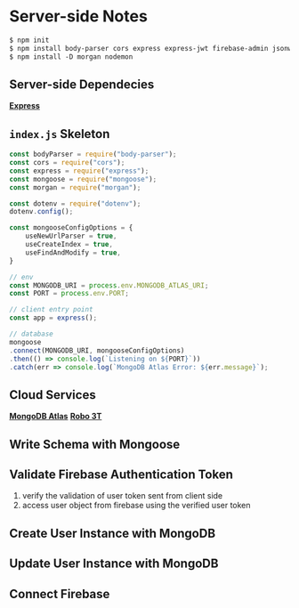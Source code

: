 # Server-side Notes

```txt
$ npm init
$ npm install body-parser cors express express-jwt firebase-admin jsonwebtoken mongoose 
$ npm install -D morgan nodemon
```

## Server-side Dependecies

**[Express](<>)**

## `index.js` Skeleton
```js
const bodyParser = require("body-parser");
const cors = require("cors");
const express = require("express");
const mongoose = require("mongoose");
const morgan = require("morgan");

const dotenv = require("dotenv");
dotenv.config();

const mongooseConfigOptions = {
	useNewUrlParser = true,
	useCreateIndex = true,
	useFindAndModify = true,
}

// env
const MONGODB_URI = process.env.MONGODB_ATLAS_URI;
const PORT = process.env.PORT;

// client entry point
const app = express();

// database
mongoose
.connect(MONGODB_URI, mongooseConfigOptions)
.then(() => console.log(`Listening on ${PORT}`))
.catch(err => console.log(`MongoDB Atlas Error: ${err.message}`);
```

## Cloud Services

**[MongoDB Atlas](<>)**
**[Robo 3T](<>)**

## Write Schema with Mongoose

## Validate Firebase Authentication Token

1. verify the validation of user token sent from client side
2. access user object from firebase using the verified user token

## Create User Instance with MongoDB

## Update User Instance with MongoDB

## Connect Firebase
